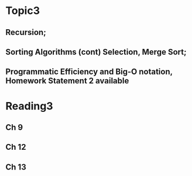 Topic3
==
## Recursion; 

## Sorting Algorithms (cont) Selection, Merge Sort; 

## Programmatic Efficiency and Big-O notation, Homework Statement 2 available 

Reading3
==
## Ch 9

## Ch 12

## Ch 13
